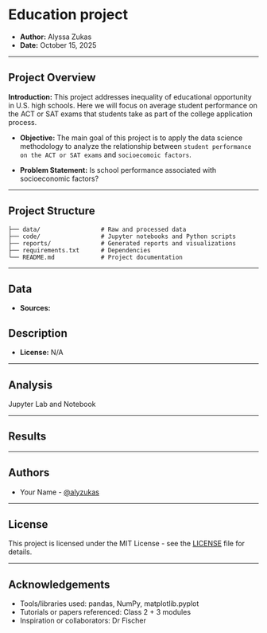 # Education project
- **Author:** Alyssa Zukas 
- **Date:** October 15, 2025

---

## Project Overview

**Introduction:** This project addresses inequality of educational opportunity in U.S. high schools. Here we will focus on average student performance on the ACT or SAT exams that students take as part of the college application process. <br>

- **Objective:** The main goal of this project is to apply the data science methodology to analyze the relationship between `student performance on the ACT or SAT exams` and `socioecomoic factors`. <br>


- **Problem Statement:** Is school performance associated with socioeconomic factors?

---

## Project Structure

```
├── data/                 # Raw and processed data
├── code/                 # Jupyter notebooks and Python scripts
├── reports/              # Generated reports and visualizations
├── requirements.txt      # Dependencies
└── README.md             # Project documentation
```

---

## Data

- **Sources:** 


## Description    


- **License:** N/A

---

## Analysis

Jupyter Lab and Notebook

---

## Results



---

## Authors

- Your Name - [@alyzukas](https://github.com/alyzukas)

---

## License

This project is licensed under the MIT License - see the [LICENSE](LICENSE) file for details.

---

## Acknowledgements

- Tools/libraries used: pandas, NumPy, matplotlib.pyplot
- Tutorials or papers referenced: Class 2 + 3 modules
- Inspiration or collaborators: Dr Fischer

